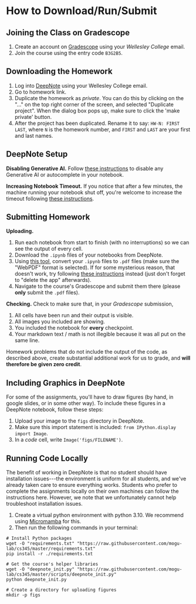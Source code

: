 # How to Download/Run/Submit



## Joining the Class on Gradescope

1. Create an account on [Gradescope](https://www.gradescope.com/) using your *Wellesley College* email.
2. Join the course using the entry code `B3G2B5`.



## Downloading the Homework

1. Log into [DeepNote](https://deepnote.com/) using your Wellesley College email. 
2. Go to homework link.
3. Duplicate the homework as *private*. You can do this by clicking on the "..." on the top right corner of the screen, and selected "Duplicate project". When the dialog box pops up, make sure to click the 'make private' button.
4. After the project has been duplicated. Rename it to say: `HW-N: FIRST LAST`, where `N` is the homework number, and `FIRST` and `LAST` are your first and last names.


## DeepNote Setup

**Disabling Generative AI.** Follow [these instructions](https://deepnote.com/docs/deepnote-ai) to disable any Generative AI or autocomplete in your notebook.

**Increasing Notebook Timeout.** If you notice that after a few minutes, the machine running your notebook shut off, you're welcome to increase the timeout following [these instructions](https://deepnote.com/docs/long-running-jobs).



## Submitting Homework

**Uploading.**
1. Run each notebook from start to finish (with no interruptions) so we can see the output of every cell.
2. Download the `.ipynb` files of your notebooks from DeepNote.
3. Using [this tool](https://www.convert.ploomber.io/pdf?converter=nbconvert-webpdf), convert your `.ipynb` files to `.pdf` files (make sure the "WebPDF" format is selected). If for some mysterious reason, that doesn't work, try following [these instructions](https://deepnote.com/docs/export-pdf) instead (just don't forget to "delete the app" afterwards).
4. Navigate to the course's Gradescope and submit them there (please **only** submit the `.pdf` files).

**Checking.** Check to make sure that, in your *Gradescope* submission,
1. All cells have been run and their output is visible.
2. All images you included are showing.
3. You included the notebook for **every** checkpoint.
4. Your markdown text / math is not illegible because it was all put on the same line. 

Homework problems that do not include the output of the code, as described above, create substantial additional work for us to grade, and **will therefore be given zero credit**.



## Including Graphics in DeepNote

For some of the assignments, you'll have to draw figures (by hand, in google slides, or in some other way). To include these figures in a DeepNote notebook, follow these steps:
1. Upload your image to the `figs` directory in DeepNote.
2. Make sure this import statement is included: `from IPython.display import Image`.
3. In a *code* cell, write `Image('figs/FILENAME')`.



## Running Code Locally

The benefit of working in DeepNote is that no student should have installation issues---the environment is uniform for all students, and we've already taken care to ensure everything works. Students who prefer to complete the assignments locally on their own machines can follow the instructions here. However, we note that we unfortunately cannot help troubleshoot installation issues.

1. Create a virtual python environment with python $3.10$. We recommend using [Micromamba](https://mamba.readthedocs.io/en/latest/user_guide/micromamba.html) for this.
2. Then run the following commands in your terminal:
```
# Install Python packages
wget -O "requirements.txt" "https://raw.githubusercontent.com/mogu-lab/cs345/master/requirements.txt"
pip install -r ./requirements.txt

# Get the course's helper libraries
wget -O "deepnote_init.py" "https://raw.githubusercontent.com/mogu-lab/cs345/master/scripts/deepnote_init.py"
python deepnote_init.py

# Create a directory for uploading figures
mkdir -p figs
```

